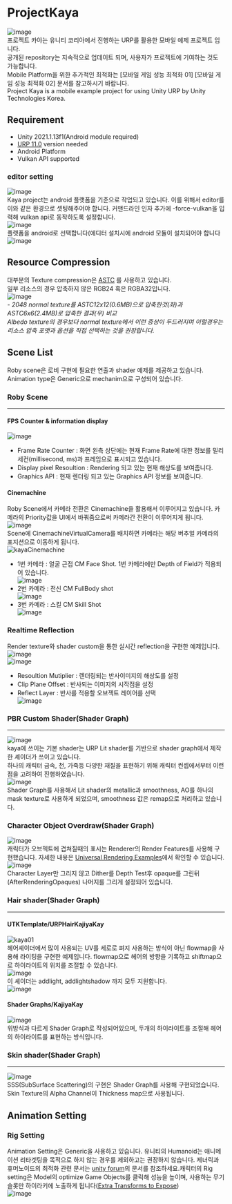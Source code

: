 
# ProjectKaya  
![image](https://user-images.githubusercontent.com/33303599/132323335-2ffb8e2c-600a-4672-8a60-14c312b16aeb.png)  
프로젝트 카야는 유니티 코리아에서 진행하는 URP를 활용한 모바일 예제 프로젝트 입니다.  
공개된 repository는 지속적으로 업데이트 되며, 사용자가 프로젝트에 기여하는 것도 가능합니다.   
Mobile Platform을 위한 추가적인 최적화는 [모바일 게임 성능 최적화 01] [모바일 게임 성능 최적화 02] 문서를 참고하시기 바랍니다.   
Project Kaya is a mobile example project for using Unity URP by Unity Technologies Korea.  
## Requirement  
- Unity 2021.1.13f1(Android module required)  
- [URP 11.0] version needed  
- Android Platform  
- Vulkan API supported  
### editor setting  
![image](https://user-images.githubusercontent.com/33303599/133048003-a38cb6cf-04b7-4670-833d-cf9ecd193a22.png)  
Kaya project는 android 플랫폼을 기준으로 작업되고 있습니다. 이를 위해서 editor를 이와 같은 환경으로 셋팅해주어야 합니다. 커맨드라인 인자 추가에 -force-vulkan을 입력해 vulkan api로 동작하도록 설정합니다.   
![image](https://user-images.githubusercontent.com/33303599/135035994-c7b63346-3e73-4d49-8b49-49caabd6894d.png)  
플랫폼을 android로 선택합니다(에디터 설치시에 android 모듈이 설치되어야 합니다  
![image](https://user-images.githubusercontent.com/33303599/135036095-4d0c0222-89cc-43b0-83fc-aed965a11a69.png)  
## Resource Compression  
대부분의 Texture compression은 [ASTC] 를 사용하고 있습니다.  
일부 리소스의 경우 압축하지 않은 RGB24 혹은 RGBA32입니다.  
![image](https://user-images.githubusercontent.com/33303599/132826800-5ec62cdb-d038-4847-9660-ad9879a9b69d.png)  
_- 2048 normal texture를 ASTC12x12(0.6MB)으로 압축한것(좌)과 ASTC6x6(2.4MB)로 압축한 결과(우) 비교  
Albedo texture의 경우보다 normal texture에서 이런 증상이 두드러지며 이럴경우는 리소스 압축 포맷과 옵션을 직접 선택하는 것을 권장합니다._  
## Scene List  
Roby scene은 로비 구현에 필요한 연출과 shader 예제를 제공하고 있습니다.  
Animation type은 Generic으로 mechanim으로 구성되어 있습니다.  
  
### Roby Scene
----------------------------  
#### FPS Counter & information display  
![image](https://user-images.githubusercontent.com/33303599/135036207-4f35c27e-f50f-43a0-8613-7cae79fe5447.png)  
- Frame Rate Counter : 화면 왼측 상단에는 현재 Frame Rate에 대한 정보를 밀리세컨(millisecond, ms)과 프레임으로 표시되고 있습니다.   
- Display pixel Resoultion : Rendering 되고 있는 현재 해상도를 보여줍니다.  
- Graphics API : 현재 렌더링 되고 있는 Graphics API 정보를 보여줍니다.   
#### Cinemachine  
Roby Scene에서 카메라 전환은 Cinemachine을 활용해서 이루어지고 있습니다. 카메라의 Priority값을 UI에서 바꿔줌으로써 카메라간 전환이 이루어지게 됩니다.   
![image](https://user-images.githubusercontent.com/33303599/133052473-d765f541-a6ed-469f-b6d4-0036be3f4c18.png)  
Scene에 CinemachineVirtualCamera를 배치하면 카메라는 해당 버추얼 카메라의 포지션으로 이동하게 됩니다.   
![kayaCinemachine](https://user-images.githubusercontent.com/33303599/133038603-8427de53-bc4b-4c95-b415-5661d6afb4ce.gif)  
  - 1번 카메라 : 얼굴 근접 CM Face Shot. 1번 카메라에만 Depth of Field가 적용되어 있습니다.  
![image](https://user-images.githubusercontent.com/33303599/135036376-6bcccff5-583a-4534-9f9f-50b6d7178210.png)  
  - 2번 카메라 : 전신 CM FullBody shot  
![image](https://user-images.githubusercontent.com/33303599/135036388-4832901c-1a81-4774-b409-7cf06a9fcddb.png)  
  - 3번 카메라 : 스킬 CM Skill Shot  
![image](https://user-images.githubusercontent.com/33303599/135036409-f38029eb-bc78-4f36-adfe-bf6bea23f073.png)  
  
### Realtime Reflection   
Render texture와 shader custom을 통한 실시간 reflection을 구현한 예제입니다.  
![image](https://user-images.githubusercontent.com/33303599/135037058-8404b58e-22da-416d-8b07-d5ac64934cdd.png)  
![image](https://user-images.githubusercontent.com/33303599/135055680-c36ab1b8-e85d-40e3-b19e-12592c462e57.png)  
- Resoultion Mutiplier : 렌더링되는 반사이미지의 해상도를 설정  
- Clip Plane Offset : 반사되는 이미지의 시작점을 설정  
- Reflect Layer : 반사를 적용할 오브젝트 레이어를 선택  
![image](https://user-images.githubusercontent.com/33303599/135055375-924ad498-233b-49e2-8f61-a0bd33d605bd.png)  
### PBR Custom Shader(Shader Graph)  
----------------------------  
![image](https://user-images.githubusercontent.com/33303599/135037941-8754a264-e9e6-4da9-8fea-2e8f9122cf58.png)  
kaya에 쓰이는 기본 shader는 URP Lit shader를 기반으로 shader graph에서 제작한 셰이더가 쓰이고 있습니다.   
하나의 캐릭터 금속, 천, 가죽등 다양한 재질을 표현하기 위해 캐릭터 컨셉에서부터 이런 점을 고려하여 진행하였습니다.   
![image](https://user-images.githubusercontent.com/33303599/135037221-a71e5a9c-e64d-4b04-8676-1d02244c96b5.png)  
Shader Graph를 사용해서 Lit shader의 metallic과 smoothness, AO를 하나의 mask texture로 사용하게 되었으며, smoothness 값은 remap으로 처리하고 있습니다. 
### Character Object Overdraw(Shader Graph)  
![image](https://user-images.githubusercontent.com/33303599/135214608-f9313255-e593-4655-ad54-d332d7f6131d.png)  
캐릭터가 오브젝트에 겹쳐질때의 표시는 Renderer의 Render Features를 사용해 구현했습니다. 자세한 내용은 [Universal Rendering Examples]에서 확인할 수 있습니다.  
![image](https://user-images.githubusercontent.com/33303599/135214183-fefdd1a7-21a5-4495-8a4a-7bc37aa61c8a.png)  
Character Layer만 그리지 않고 Dither를 Depth Test후 opaque를 그린뒤(AfterRenderingOpaques) 나머지를 그리게 설정되어 있습니다.    
### Hair shader(Shader Graph)  
----------------------------  
#### UTKTemplate/URPHairKajiyaKay  
![kaya01](https://user-images.githubusercontent.com/33303599/135043964-720a90af-bb83-41bd-9098-7a3aa19708a4.gif)  
헤어셰이더에서 많이 사용되는 UV를 세로로 펴지 사용하는 방식이 아닌 flowmap을 사용해 라이팅을 구현한 예제입니다. flowmap으로 헤어의 방향을 기록하고 shiftmap으로 하이라이트의 위치를 조절할 수 있습니다.  
![image](https://user-images.githubusercontent.com/33303599/135210745-9b72bdbd-8b5c-42cc-a09d-ad57b835b5cd.png)  
이 셰이더는 addlight, addlightshadow 까지 모두 지원합니다.  
![image](https://user-images.githubusercontent.com/33303599/135621510-8b926e2d-83ca-4cbc-b82d-a4bfa012e39e.png)

#### Shader Graphs/KajiyaKay  
![image](https://user-images.githubusercontent.com/33303599/135035913-072f97b9-72f3-400d-a64a-bfa81719d604.png)  
위방식과 다르게 Shader Graph로 작성되어있으며, 두개의 하이라이트를 조절해 헤어의 하이라이트를 표현하는 방식입니다.   
### Skin shader(Shader Graph)  
----------------------------  
![image](https://user-images.githubusercontent.com/33303599/135212110-1222b0f1-c557-459e-9482-8476a8f20156.png)  
SSS(SubSurface Scattering)의 구현은 Shader Graph를 사용해 구현되었습니다. Skin Texture의 Alpha Channel이 Thickness map으로 사용됩니다.  

## Animation Setting  
### Rig Setting  
Animation Setting은 Generic을 사용하고 있습니다. 유니티의 Humanoid는 애니메이션 리타겟팅을 목적으로 하지 않는 경우를 제외하고는 권장하지 않습니다. 제너릭과 휴머노이드의 최적화 관련 문서는 [unity forum]의 문서를 참조하세요.캐릭터의 Rig setting은 Model의 optimize Game Objects를 클릭해 성능을 높이며, 사용하는 무기 슬롯만 하이라키에 노출하게 됩니다([Extra Transforms to Expose])  
![image](https://user-images.githubusercontent.com/33303599/135617460-a70c9de6-0e69-4b8a-8f11-cb494fe125c8.png)






[모바일 게임 성능 최적화01]: https://blog.unity.com/kr/technology/optimize-your-mobile-game-performance-tips-on-profiling-memory-and-code-architecture
[모바일 게임 성능 최적화02]: https://blog.unity.com/kr/technology/optimize-your-mobile-game-performance-get-expert-tips-on-physics-ui-and-audio-settings
[URP 11.0]: https://docs.unity3d.com/Packages/com.unity.render-pipelines.universal@11.0/changelog/CHANGELOG.html
[ASTC]: https://en.wikipedia.org/wiki/Adaptive_scalable_texture_compression
[Universal Rendering Examples]: https://github.com/Unity-Technologies/UniversalRenderingExamples
[unity forum]: https://forum.unity.com/threads/using-humanoid-rigs-in-2020.923771/
[Extra Transforms to Expose]: https://docs.unity3d.com/kr/2019.4/Manual/FBXImporter-Rig.html
